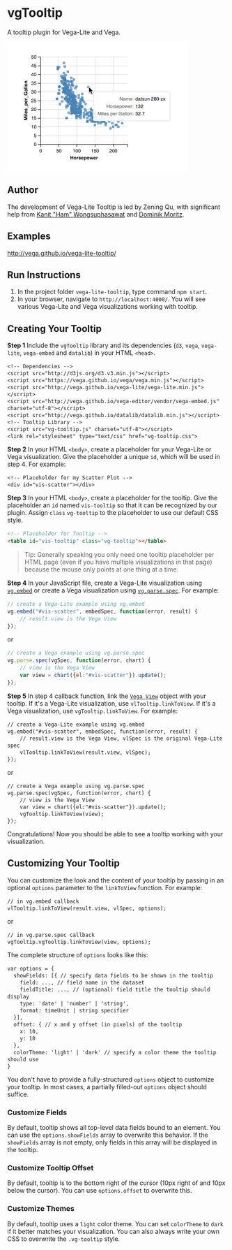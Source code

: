 # vgTooltip
A tooltip plugin for Vega-Lite and Vega.

![demo image](demo.png "a tooltip for a Vega-Lite scatterplot")


## Author
The development of Vega-Lite Tooltip is led by Zening Qu, with significant help from [Kanit "Ham" Wongsuphasawat](https://twitter.com/kanitw) and [Dominik Moritz](https://twitter.com/domoritz).


## Examples
http://vega.github.io/vega-lite-tooltip/


## Run Instructions
1. In the project folder `vega-lite-tooltip`, type command `npm start`.
2. In your browser, navigate to `http://localhost:4000/`. You will see various Vega-Lite and Vega visualizations working with tooltip.


## Creating Your Tooltip
**Step 1** Include the `vgTooltip` library and its dependencies (`d3`, `vega`, `vega-lite`, `vega-embed` and `datalib`) in your HTML `<head>`.
```
<!-- Dependencies -->
<script src="http://d3js.org/d3.v3.min.js"></script>
<script src="https://vega.github.io/vega/vega.min.js"></script>
<script src="http://vega.github.io/vega-lite/vega-lite.min.js"></script>
<script src="http://vega.github.io/vega-editor/vendor/vega-embed.js" charset="utf-8"></script>
<script src="http://vega.github.io/datalib/datalib.min.js"></script>
<!-- Tooltip Library -->
<script src="vg-tooltip.js" charset="utf-8"></script>
<link rel="stylesheet" type="text/css" href="vg-tooltip.css">
```

**Step 2** In your HTML `<body>`, create a placeholder for your Vega-Lite or Vega visualization. Give the placeholder a unique `id`, which will be used in step 4. For example:
```
<!-- Placeholder for my Scatter Plot -->
<div id="vis-scatter"></div>
```

**Step 3** In your HTML `<body>`, create a placeholder for the tooltip. Give the placeholder an `id` named `vis-tooltip` so that it can be recognized by our plugin. Assign `class` `vg-tooltip` to the placeholder to use our default CSS style.

```html
<!-- Placeholder for Tooltip -->
<table id="vis-tooltip" class="vg-tooltip"></table>
```

> Tip: Generally speaking you only need one tooltip placeholder per HTML page (even if you have multiple visualizations in that page) because the mouse only points at one thing at a time.

**Step 4** In your JavaScript file, create a Vega-Lite visualization using [`vg.embed`](https://github.com/vega/vega/wiki/Embed-Vega-Web-Components) or create a Vega visualization using [`vg.parse.spec`](https://github.com/vega/vega/wiki/Runtime). For example:

```js
// create a Vega-Lite example using vg.embed
vg.embed("#vis-scatter", embedSpec, function(error, result) {
    // result.view is the Vega View
});
```

or

```js
// create a Vega example using vg.parse.spec
vg.parse.spec(vgSpec, function(error, chart) {
    // view is the Vega View
    var view = chart({el:"#vis-scatter"}).update();
});
```

**Step 5** In step 4 callback function, link the [`Vega View`](https://github.com/vega/vega/wiki/Runtime#view-component-api) object with your tooltip. If it's a Vega-Lite visualization, use `vlTooltip.linkToView`. If it's a Vega visualization, use `vgTooltip.linkToView`. For example:
```
// create a Vega-Lite example using vg.embed
vg.embed("#vis-scatter", embedSpec, function(error, result) {
    // result.view is the Vega View, vlSpec is the original Vega-Lite spec
    vlTooltip.linkToView(result.view, vlSpec);
});
```
or
```
// create a Vega example using vg.parse.spec
vg.parse.spec(vgSpec, function(error, chart) {
    // view is the Vega View
    var view = chart({el:"#vis-scatter"}).update();
    vgTooltip.linkToView(view);
});
```
Congratulations! Now you should be able to see a tooltip working with your visualization.

## Customizing Your Tooltip
You can customize the look and the content of your tooltip by passing in an optional `options` parameter to the `linkToView` function. For example:
```
// in vg.embed callback
vlTooltip.linkToView(result.view, vlSpec, options);
```
or
```
// in vg.parse.spec callback
vgTooltip.vgTooltip.linkToView(view, options);
```

The complete structure of `options` looks like this:
```
var options = {
  showFields: [{ // specify data fields to be shown in the tooltip
    field: ..., // field name in the dataset
    fieldTitle: ..., // (optional) field title the tooltip should display
    type: 'date' | 'number' | 'string',
    format: timeUnit | string specifier
  }],
  offset: { // x and y offset (in pixels) of the tooltip
    x: 10,
    y: 10
  },
  colorTheme: 'light' | 'dark' // specify a color theme the tooltip should use
}
```
You don't have to provide a fully-structured `options` object to customize your tooltip. In most cases, a partially filled-out `options` object should suffice.

### Customize Fields
By default, tooltip shows all top-level data fields bound to an element. You can use the `options.showFields` array to overwrite this behavior. If the `showFields` array is not empty, only fields in this array will be displayed in the tooltip.

### Customize Tooltip Offset
By default, tooltip is to the bottom right of the cursor (10px right of and 10px below the cursor). You can use `options.offset` to overwrite this.

### Customize Themes
By default, tooltip uses a `light` color theme. You can set `colorTheme` to `dark` if it better matches your visualization. You can also always write your own CSS to overwrite the `.vg-tooltip` style.
